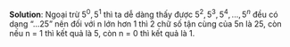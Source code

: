 **Solution**: Ngoại trừ $5^{0},5^{1}$ thì ta dễ dàng thấy được $5^{2},5^{3},5^{4},...,5^{n}$ đều có dạng “…25” nên đối với n lớn hơn 1 thì 2 chữ số tận cùng của 5n là 25, còn nếu n = 1 thì kết quả là 5, còn n = 0 thì kết quả là 1.
